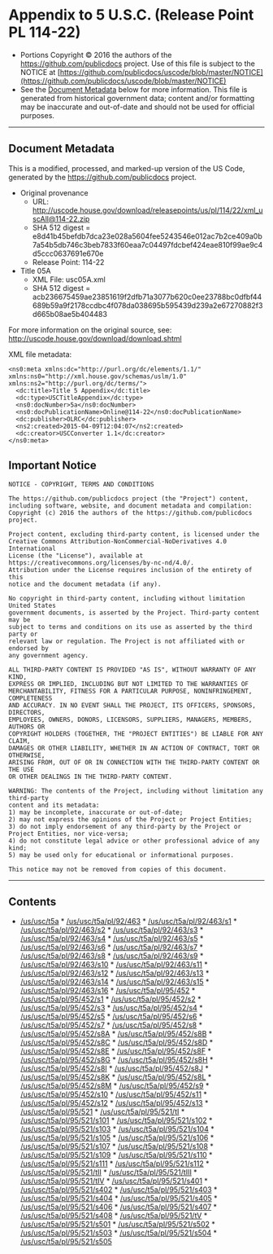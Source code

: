 ---
---

# Appendix to 5 U.S.C. (Release Point PL 114-22)

* Portions Copyright © 2016 the authors of the https://github.com/publicdocs project.
  Use of this file is subject to the NOTICE at [https://github.com/publicdocs/uscode/blob/master/NOTICE](https://github.com/publicdocs/uscode/blob/master/NOTICE)
* See the [Document Metadata](#document-metadata) below for more information.
  This file is generated from historical government data; content and/or formatting may be inaccurate and out-of-date and should not be used for official purposes.

----------

## Document Metadata

This is a modified, processed, and marked-up version of the US Code,
generated by the https://github.com/publicdocs project.

* Original provenance
    * URL: http://uscode.house.gov/download/releasepoints/us/pl/114/22/xml_uscAll@114-22.zip
    * SHA 512 digest = e8d41b45befdb7dca23e028a5604fee5243546e012ac7b2ce409a0b7a54b5db746c3beb7833f60eaa7c04497fdcbef424eae810f99ae9c4d5ccc0637691e670e
    * Release Point: 114-22
* Title 05A
    * XML File: usc05A.xml
    * SHA 512 digest = acb236675459ae23851619f2dfb71a3077b620c0ee23788bc0dfbf44689b59a9f2178ccdbc4f078da038695b595439d239a2e67270882f3d665b08ae5b404483

For more information on the original source, see:
http://uscode.house.gov/download/download.shtml



XML file metadata:

```
<ns0:meta xmlns:dc="http://purl.org/dc/elements/1.1/" xmlns:ns0="http://xml.house.gov/schemas/uslm/1.0" xmlns:ns2="http://purl.org/dc/terms/">
  <dc:title>Title 5 Appendix</dc:title>
  <dc:type>USCTitleAppendix</dc:type>
  <ns0:docNumber>5a</ns0:docNumber>
  <ns0:docPublicationName>Online@114-22</ns0:docPublicationName>
  <dc:publisher>OLRC</dc:publisher>
  <ns2:created>2015-04-09T12:04:07</ns2:created>
  <dc:creator>USCConverter 1.1</dc:creator>
</ns0:meta>

```

## Important Notice

```
NOTICE - COPYRIGHT, TERMS AND CONDITIONS

The https://github.com/publicdocs project (the "Project") content,
including software, website, and document metadata and compilation:
Copyright (c) 2016 the authors of the https://github.com/publicdocs project.

Project content, excluding third-party content, is licensed under the
Creative Commons Attribution-NonCommercial-NoDerivatives 4.0 International
License (the "License"), available at https://creativecommons.org/licenses/by-nc-nd/4.0/.
Attribution under the License requires inclusion of the entirety of this
notice and the document metadata (if any).

No copyright in third-party content, including without limitation United States
government documents, is asserted by the Project. Third-party content may be
subject to terms and conditions on its use as asserted by the third party or
relevant law or regulation. The Project is not affiliated with or endorsed by
any government agency.

ALL THIRD-PARTY CONTENT IS PROVIDED "AS IS", WITHOUT WARRANTY OF ANY KIND,
EXPRESS OR IMPLIED, INCLUDING BUT NOT LIMITED TO THE WARRANTIES OF
MERCHANTABILITY, FITNESS FOR A PARTICULAR PURPOSE, NONINFRINGEMENT, COMPLETENESS
AND ACCURACY. IN NO EVENT SHALL THE PROJECT, ITS OFFICERS, SPONSORS, DIRECTORS,
EMPLOYEES, OWNERS, DONORS, LICENSORS, SUPPLIERS, MANAGERS, MEMBERS, AUTHORS OR
COPYRIGHT HOLDERS (TOGETHER, THE "PROJECT ENTITIES") BE LIABLE FOR ANY CLAIM,
DAMAGES OR OTHER LIABILITY, WHETHER IN AN ACTION OF CONTRACT, TORT OR OTHERWISE,
ARISING FROM, OUT OF OR IN CONNECTION WITH THE THIRD-PARTY CONTENT OR THE USE
OR OTHER DEALINGS IN THE THIRD-PARTY CONTENT.

WARNING: The contents of the Project, including without limitation any third-party
content and its metadata:
1) may be incomplete, inaccurate or out-of-date;
2) may not express the opinions of the Project or Project Entities;
3) do not imply endorsement of any third-party by the Project or Project Entities, nor vice-versa;
4) do not constitute legal advice or other professional advice of any kind;
5) may be used only for educational or informational purposes.

This notice may not be removed from copies of this document.

```


----------

## Contents



* [/us/usc/t5a](.//us/usc/t5a//m__us_usc_t5a.md)
      * [/us/usc/t5a/pl/92/463](.//us/usc/t5a/pl/92/463//m__us_usc_t5a_pl_92_463.md)
        * [/us/usc/t5a/pl/92/463/s1](.//us/usc/t5a/pl/92/463//m__us_usc_t5a_pl_92_463_s1.md)
        * [/us/usc/t5a/pl/92/463/s2](.//us/usc/t5a/pl/92/463//m__us_usc_t5a_pl_92_463_s2.md)
        * [/us/usc/t5a/pl/92/463/s3](.//us/usc/t5a/pl/92/463//m__us_usc_t5a_pl_92_463_s3.md)
        * [/us/usc/t5a/pl/92/463/s4](.//us/usc/t5a/pl/92/463//m__us_usc_t5a_pl_92_463_s4.md)
        * [/us/usc/t5a/pl/92/463/s5](.//us/usc/t5a/pl/92/463//m__us_usc_t5a_pl_92_463_s5.md)
        * [/us/usc/t5a/pl/92/463/s6](.//us/usc/t5a/pl/92/463//m__us_usc_t5a_pl_92_463_s6.md)
        * [/us/usc/t5a/pl/92/463/s7](.//us/usc/t5a/pl/92/463//m__us_usc_t5a_pl_92_463_s7.md)
        * [/us/usc/t5a/pl/92/463/s8](.//us/usc/t5a/pl/92/463//m__us_usc_t5a_pl_92_463_s8.md)
        * [/us/usc/t5a/pl/92/463/s9](.//us/usc/t5a/pl/92/463//m__us_usc_t5a_pl_92_463_s9.md)
        * [/us/usc/t5a/pl/92/463/s10](.//us/usc/t5a/pl/92/463//m__us_usc_t5a_pl_92_463_s10.md)
        * [/us/usc/t5a/pl/92/463/s11](.//us/usc/t5a/pl/92/463//m__us_usc_t5a_pl_92_463_s11.md)
        * [/us/usc/t5a/pl/92/463/s12](.//us/usc/t5a/pl/92/463//m__us_usc_t5a_pl_92_463_s12.md)
        * [/us/usc/t5a/pl/92/463/s13](.//us/usc/t5a/pl/92/463//m__us_usc_t5a_pl_92_463_s13.md)
        * [/us/usc/t5a/pl/92/463/s14](.//us/usc/t5a/pl/92/463//m__us_usc_t5a_pl_92_463_s14.md)
        * [/us/usc/t5a/pl/92/463/s15](.//us/usc/t5a/pl/92/463//m__us_usc_t5a_pl_92_463_s15.md)
        * [/us/usc/t5a/pl/92/463/s16](.//us/usc/t5a/pl/92/463//m__us_usc_t5a_pl_92_463_s16.md)
      * [/us/usc/t5a/pl/95/452](.//us/usc/t5a/pl/95/452//m__us_usc_t5a_pl_95_452.md)
        * [/us/usc/t5a/pl/95/452/s1](.//us/usc/t5a/pl/95/452//m__us_usc_t5a_pl_95_452_s1.md)
        * [/us/usc/t5a/pl/95/452/s2](.//us/usc/t5a/pl/95/452//m__us_usc_t5a_pl_95_452_s2.md)
        * [/us/usc/t5a/pl/95/452/s3](.//us/usc/t5a/pl/95/452//m__us_usc_t5a_pl_95_452_s3.md)
        * [/us/usc/t5a/pl/95/452/s4](.//us/usc/t5a/pl/95/452//m__us_usc_t5a_pl_95_452_s4.md)
        * [/us/usc/t5a/pl/95/452/s5](.//us/usc/t5a/pl/95/452//m__us_usc_t5a_pl_95_452_s5.md)
        * [/us/usc/t5a/pl/95/452/s6](.//us/usc/t5a/pl/95/452//m__us_usc_t5a_pl_95_452_s6.md)
        * [/us/usc/t5a/pl/95/452/s7](.//us/usc/t5a/pl/95/452//m__us_usc_t5a_pl_95_452_s7.md)
        * [/us/usc/t5a/pl/95/452/s8](.//us/usc/t5a/pl/95/452//m__us_usc_t5a_pl_95_452_s8.md)
        * [/us/usc/t5a/pl/95/452/s8A](.//us/usc/t5a/pl/95/452//m__us_usc_t5a_pl_95_452_s8A.md)
        * [/us/usc/t5a/pl/95/452/s8B](.//us/usc/t5a/pl/95/452//m__us_usc_t5a_pl_95_452_s8B.md)
        * [/us/usc/t5a/pl/95/452/s8C](.//us/usc/t5a/pl/95/452//m__us_usc_t5a_pl_95_452_s8C.md)
        * [/us/usc/t5a/pl/95/452/s8D](.//us/usc/t5a/pl/95/452//m__us_usc_t5a_pl_95_452_s8D.md)
        * [/us/usc/t5a/pl/95/452/s8E](.//us/usc/t5a/pl/95/452//m__us_usc_t5a_pl_95_452_s8E.md)
        * [/us/usc/t5a/pl/95/452/s8F](.//us/usc/t5a/pl/95/452//m__us_usc_t5a_pl_95_452_s8F.md)
        * [/us/usc/t5a/pl/95/452/s8G](.//us/usc/t5a/pl/95/452//m__us_usc_t5a_pl_95_452_s8G.md)
        * [/us/usc/t5a/pl/95/452/s8H](.//us/usc/t5a/pl/95/452//m__us_usc_t5a_pl_95_452_s8H.md)
        * [/us/usc/t5a/pl/95/452/s8I](.//us/usc/t5a/pl/95/452//m__us_usc_t5a_pl_95_452_s8I.md)
        * [/us/usc/t5a/pl/95/452/s8J](.//us/usc/t5a/pl/95/452//m__us_usc_t5a_pl_95_452_s8J.md)
        * [/us/usc/t5a/pl/95/452/s8K](.//us/usc/t5a/pl/95/452//m__us_usc_t5a_pl_95_452_s8K.md)
        * [/us/usc/t5a/pl/95/452/s8L](.//us/usc/t5a/pl/95/452//m__us_usc_t5a_pl_95_452_s8L.md)
        * [/us/usc/t5a/pl/95/452/s8M](.//us/usc/t5a/pl/95/452//m__us_usc_t5a_pl_95_452_s8M.md)
        * [/us/usc/t5a/pl/95/452/s9](.//us/usc/t5a/pl/95/452//m__us_usc_t5a_pl_95_452_s9.md)
        * [/us/usc/t5a/pl/95/452/s10](.//us/usc/t5a/pl/95/452//m__us_usc_t5a_pl_95_452_s10.md)
        * [/us/usc/t5a/pl/95/452/s11](.//us/usc/t5a/pl/95/452//m__us_usc_t5a_pl_95_452_s11.md)
        * [/us/usc/t5a/pl/95/452/s12](.//us/usc/t5a/pl/95/452//m__us_usc_t5a_pl_95_452_s12.md)
        * [/us/usc/t5a/pl/95/452/s13](.//us/usc/t5a/pl/95/452//m__us_usc_t5a_pl_95_452_s13.md)
      * [/us/usc/t5a/pl/95/521](.//us/usc/t5a/pl/95/521//m__us_usc_t5a_pl_95_521.md)
        * [/us/usc/t5a/pl/95/521/tI](.//us/usc/t5a/pl/95/521/tI//m__us_usc_t5a_pl_95_521_tI.md)
          * [/us/usc/t5a/pl/95/521/s101](.//us/usc/t5a/pl/95/521/tI//m__us_usc_t5a_pl_95_521_s101.md)
          * [/us/usc/t5a/pl/95/521/s102](.//us/usc/t5a/pl/95/521/tI//m__us_usc_t5a_pl_95_521_s102.md)
          * [/us/usc/t5a/pl/95/521/s103](.//us/usc/t5a/pl/95/521/tI//m__us_usc_t5a_pl_95_521_s103.md)
          * [/us/usc/t5a/pl/95/521/s104](.//us/usc/t5a/pl/95/521/tI//m__us_usc_t5a_pl_95_521_s104.md)
          * [/us/usc/t5a/pl/95/521/s105](.//us/usc/t5a/pl/95/521/tI//m__us_usc_t5a_pl_95_521_s105.md)
          * [/us/usc/t5a/pl/95/521/s106](.//us/usc/t5a/pl/95/521/tI//m__us_usc_t5a_pl_95_521_s106.md)
          * [/us/usc/t5a/pl/95/521/s107](.//us/usc/t5a/pl/95/521/tI//m__us_usc_t5a_pl_95_521_s107.md)
          * [/us/usc/t5a/pl/95/521/s108](.//us/usc/t5a/pl/95/521/tI//m__us_usc_t5a_pl_95_521_s108.md)
          * [/us/usc/t5a/pl/95/521/s109](.//us/usc/t5a/pl/95/521/tI//m__us_usc_t5a_pl_95_521_s109.md)
          * [/us/usc/t5a/pl/95/521/s110](.//us/usc/t5a/pl/95/521/tI//m__us_usc_t5a_pl_95_521_s110.md)
          * [/us/usc/t5a/pl/95/521/s111](.//us/usc/t5a/pl/95/521/tI//m__us_usc_t5a_pl_95_521_s111.md)
          * [/us/usc/t5a/pl/95/521/s112](.//us/usc/t5a/pl/95/521/tI//m__us_usc_t5a_pl_95_521_s112.md)
        * [/us/usc/t5a/pl/95/521/tII](.//us/usc/t5a/pl/95/521/tII//m__us_usc_t5a_pl_95_521_tII.md)
        * [/us/usc/t5a/pl/95/521/tIII](.//us/usc/t5a/pl/95/521/tIII//m__us_usc_t5a_pl_95_521_tIII.md)
        * [/us/usc/t5a/pl/95/521/tIV](.//us/usc/t5a/pl/95/521/tIV//m__us_usc_t5a_pl_95_521_tIV.md)
          * [/us/usc/t5a/pl/95/521/s401](.//us/usc/t5a/pl/95/521/tIV//m__us_usc_t5a_pl_95_521_s401.md)
          * [/us/usc/t5a/pl/95/521/s402](.//us/usc/t5a/pl/95/521/tIV//m__us_usc_t5a_pl_95_521_s402.md)
          * [/us/usc/t5a/pl/95/521/s403](.//us/usc/t5a/pl/95/521/tIV//m__us_usc_t5a_pl_95_521_s403.md)
          * [/us/usc/t5a/pl/95/521/s404](.//us/usc/t5a/pl/95/521/tIV//m__us_usc_t5a_pl_95_521_s404.md)
          * [/us/usc/t5a/pl/95/521/s405](.//us/usc/t5a/pl/95/521/tIV//m__us_usc_t5a_pl_95_521_s405.md)
          * [/us/usc/t5a/pl/95/521/s406](.//us/usc/t5a/pl/95/521/tIV//m__us_usc_t5a_pl_95_521_s406.md)
          * [/us/usc/t5a/pl/95/521/s407](.//us/usc/t5a/pl/95/521/tIV//m__us_usc_t5a_pl_95_521_s407.md)
          * [/us/usc/t5a/pl/95/521/s408](.//us/usc/t5a/pl/95/521/tIV//m__us_usc_t5a_pl_95_521_s408.md)
        * [/us/usc/t5a/pl/95/521/tV](.//us/usc/t5a/pl/95/521/tV//m__us_usc_t5a_pl_95_521_tV.md)
          * [/us/usc/t5a/pl/95/521/s501](.//us/usc/t5a/pl/95/521/tV//m__us_usc_t5a_pl_95_521_s501.md)
          * [/us/usc/t5a/pl/95/521/s502](.//us/usc/t5a/pl/95/521/tV//m__us_usc_t5a_pl_95_521_s502.md)
          * [/us/usc/t5a/pl/95/521/s503](.//us/usc/t5a/pl/95/521/tV//m__us_usc_t5a_pl_95_521_s503.md)
          * [/us/usc/t5a/pl/95/521/s504](.//us/usc/t5a/pl/95/521/tV//m__us_usc_t5a_pl_95_521_s504.md)
          * [/us/usc/t5a/pl/95/521/s505](.//us/usc/t5a/pl/95/521/tV//m__us_usc_t5a_pl_95_521_s505.md)


